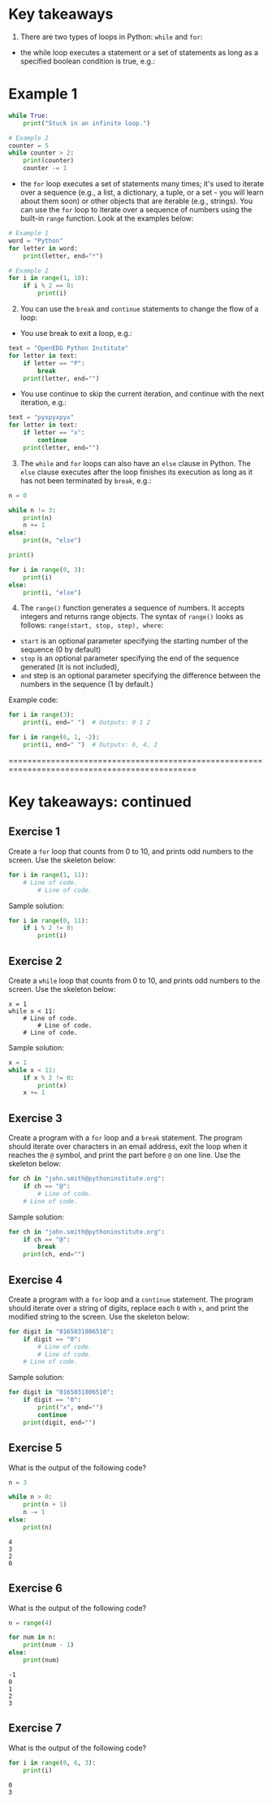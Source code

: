 # Key takeaways

1. There are two types of loops in Python: `while` and `for`:

  - the while loop executes a statement or a set of statements as long as a specified boolean condition is true, e.g.:

# Example 1
```py
while True:
    print("Stuck in an infinite loop.")

# Example 2
counter = 5
while counter > 2:
    print(counter)
    counter -= 1
```

  - the `for` loop executes a set of statements many times; it's used to iterate over a sequence (e.g., a list, a dictionary, a tuple, or a set - you will learn about them soon) or other objects that are iterable (e.g., strings). You can use the `for` loop to iterate over a sequence of numbers using the built-in `range` function. Look at the examples below:
```py
# Example 1
word = "Python"
for letter in word:
    print(letter, end="*")

# Example 2
for i in range(1, 10):
    if i % 2 == 0:
        print(i)
```

2. You can use the `break` and `continue` statements to change the flow of a loop:

  - You use break to exit a loop, e.g.:
```py
text = "OpenEDG Python Institute"
for letter in text:
    if letter == "P":
        break
    print(letter, end="")
```

   - You use continue to skip the current iteration, and continue with the next iteration, e.g.:
```py
text = "pyxpyxpyx"
for letter in text:
    if letter == "x":
        continue
    print(letter, end="")
```

3. The `while` and `for` loops can also have an `else` clause in Python. The `else` clause executes after the loop finishes its execution as long as it has not been terminated by `break`, e.g.:
```py
n = 0

while n != 3:
    print(n)
    n += 1
else:
    print(n, "else")

print()

for i in range(0, 3):
    print(i)
else:
    print(i, "else")
```

4. The `range()` function generates a sequence of numbers. It accepts integers and returns range objects. The syntax of `range()` looks as follows: `range(start, stop, step), where`:

  - `start` is an optional parameter specifying the starting number of the sequence (0 by default)
  - `stop` is an optional parameter specifying the end of the sequence generated (it is not included),
  - `and` step is an optional parameter specifying the difference between the numbers in the sequence (1 by default.)

Example code:
```py
for i in range(3):
    print(i, end=" ")  # Outputs: 0 1 2

for i in range(6, 1, -2):
    print(i, end=" ")  # Outputs: 6, 4, 2
```

==============================================================================================
# Key takeaways: continued

## Exercise 1
Create a `for` loop that counts from 0 to 10, and prints odd numbers to the screen. Use the skeleton below:
```py
for i in range(1, 11):
    # Line of code.
        # Line of code.
```

Sample solution:
```py
for i in range(0, 11):
    if i % 2 != 0:
        print(i)
```

## Exercise 2
Create a `while` loop that counts from 0 to 10, and prints odd numbers to the screen. Use the skeleton below:
```
x = 1
while x < 11:
    # Line of code.
        # Line of code.
    # Line of code.
```

Sample solution:
```py
x = 1
while x < 11:
    if x % 2 != 0:
        print(x)
    x += 1
```

## Exercise 3
Create a program with a `for` loop and a `break` statement. The program should iterate over characters in an email address, exit the loop when it reaches the `@` symbol, and print the part before `@` on one line. Use the skeleton below:
```py
for ch in "john.smith@pythoninstitute.org":
    if ch == "@":
        # Line of code.
    # Line of code.
```

Sample solution:
```py
for ch in "john.smith@pythoninstitute.org":
    if ch == "@":
        break
    print(ch, end="")
```

## Exercise 4

Create a program with a `for` loop and a `continue` statement. The program should iterate over a string of digits, replace each `0` with `x`, and print the modified string to the screen. Use the skeleton below:
```py
for digit in "0165031806510":
    if digit == "0":
        # Line of code.
        # Line of code.
    # Line of code.
```

Sample solution:
```py
for digit in "0165031806510":
    if digit == "0":
        print("x", end="")
        continue
    print(digit, end="")
```

## Exercise 5

What is the output of the following code?
```py
n = 3

while n > 0:
    print(n + 1)
    n -= 1
else:
    print(n)
```

```
4
3
2
0
```
## Exercise 6

What is the output of the following code?
```py
n = range(4)

for num in n:
    print(num - 1)
else:
    print(num)
```

```
-1
0
1
2
3
```
## Exercise 7

What is the output of the following code?
```py
for i in range(0, 6, 3):
    print(i)
```

```
0
3
```